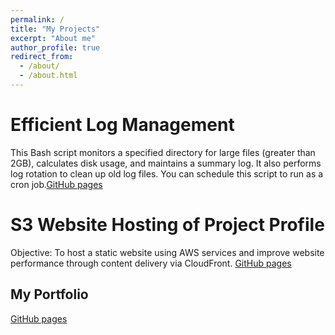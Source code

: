 ```yaml
---
permalink: /
title: "My Projects"
excerpt: "About me"
author_profile: true
redirect_from: 
  - /about/
  - /about.html
---
```


Efficient Log Management
======
This Bash script monitors a specified directory for large files (greater than 2GB), calculates disk usage, and maintains a summary log. It also performs log rotation to clean up old log files. You can schedule this script to run as a cron job.[GitHub pages](https://https://github.com/dev-ops-aws/sonix_batch3/tree/prasanth/linux/linux-proj/project-2)


S3 Website Hosting of Project Profile
======
Objective: To host a static website using AWS services and improve website performance through content delivery via CloudFront.
[GitHub pages](https://github.com/dev-ops-aws/sonix_batch3/tree/project1-PRSV/aws-projs/project-1-s3-website-hosting)

My Portfolio
------
[GitHub pages](https://prasanthkumar0.github.io/test/)
